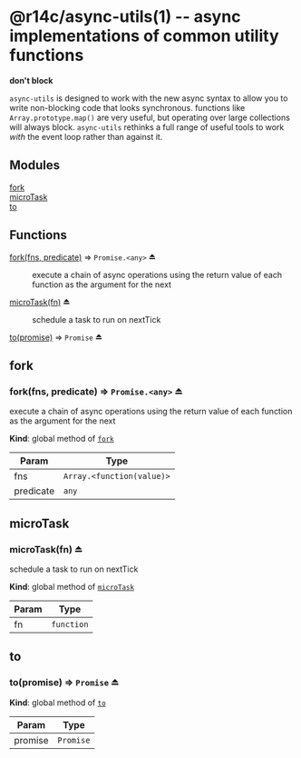 @r14c/async-utils(1) -- async implementations of common utility functions
=========================================================================

**don't block**

`async-utils` is designed to work with the new async syntax to allow you to write non-blocking
code that looks synchronous. functions like `Array.prototype.map()` are very useful, but
operating over large collections will always block. `async-utils` rethinks a full range of
useful tools to work *with* the event loop rather than against it.

## Modules

<dl>
<dt><a href="#module_fork">fork</a></dt>
<dd></dd>
<dt><a href="#module_microTask">microTask</a></dt>
<dd></dd>
<dt><a href="#module_to">to</a></dt>
<dd></dd>
</dl>

## Functions

<dl>
<dt><a href="#exp_module_fork--fork">fork(fns, predicate)</a> ⇒ <code>Promise.&lt;any&gt;</code> ⏏</dt>
<dd><p>execute a chain of async operations using the return value of each function
as the argument for the next</p>
</dd>
<dt><a href="#exp_module_microTask--microTask">microTask(fn)</a> ⏏</dt>
<dd><p>schedule a task to run on nextTick</p>
</dd>
<dt><a href="#exp_module_to--to">to(promise)</a> ⇒ <code>Promise</code> ⏏</dt>
<dd></dd>
</dl>

<a name="module_fork"></a>

## fork
<a name="exp_module_fork--fork"></a>

### fork(fns, predicate) ⇒ <code>Promise.&lt;any&gt;</code> ⏏
execute a chain of async operations using the return value of each function
as the argument for the next

**Kind**: global method of [<code>fork</code>](#module_fork)  

| Param | Type |
| --- | --- |
| fns | <code>Array.&lt;function(value)&gt;</code> | 
| predicate | <code>any</code> | 

<a name="module_microTask"></a>

## microTask
<a name="exp_module_microTask--microTask"></a>

### microTask(fn) ⏏
schedule a task to run on nextTick

**Kind**: global method of [<code>microTask</code>](#module_microTask)  

| Param | Type |
| --- | --- |
| fn | <code>function</code> | 

<a name="module_to"></a>

## to
<a name="exp_module_to--to"></a>

### to(promise) ⇒ <code>Promise</code> ⏏
**Kind**: global method of [<code>to</code>](#module_to)  

| Param | Type |
| --- | --- |
| promise | <code>Promise</code> | 

